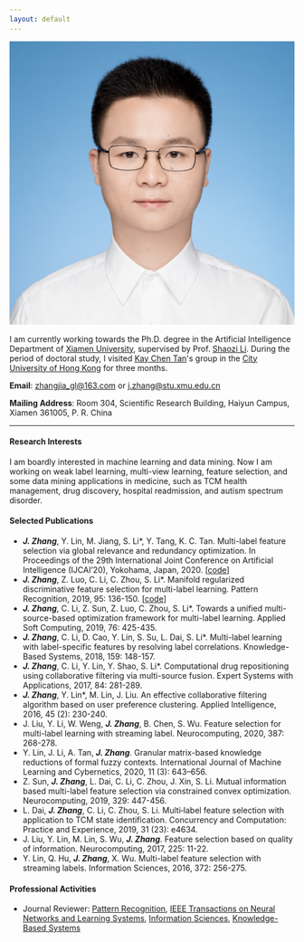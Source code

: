 ```yaml
---
layout: default 
---
```


<img class="profile-picture" src="jiazhang.jpg">

I am currently working towards the Ph.D. degree in the Artificial Intelligence Department of [Xiamen University](https://www.xmu.edu.cn/), supervised by Prof. [Shaozi Li](http://imt.xmu.edu.cn/szdw.html). During the period of doctoral study, I visited [Kay Chen Tan](http://www.cityu.edu.hk/stfprofile/kaytan.htm)'s group in the [City University of Hong Kong](https://www.cityu.edu.hk/) for three months. 

**Email**: [zhangjia_gl@163.com](mailto:zhangjia_gl@163.com) or [j.zhang@stu.xmu.edu.cn](mailto:j.zhang@stu.xmu.edu.cn)

**Mailing Address**: Room 304, Scientific Research Building, Haiyun Campus, Xiamen 361005, P. R. China

---

#### Research Interests 

I am boardly interested in machine learning and data mining. Now I am working on weak label learning, multi-view learning, feature selection, and some data mining applications in medicine, such as TCM health management, drug discovery, hospital readmission, and autism spectrum disorder.

#### Selected Publications

* ***J. Zhang***, Y. Lin, M. Jiang, S. Li\*, Y. Tang, K. C. Tan. Multi-label feature selection via global relevance and redundancy optimization. In Proceedings of the 29th International Joint Conference on Artificial Intelligence (IJCAI’20), Yokohama, Japan, 2020. [[code](GRRO-master.zip)]
* ***J. Zhang***, Z. Luo, C. Li, C. Zhou, S. Li\*. Manifold regularized discriminative feature selection for multi-label learning. Pattern Recognition, 2019, 95: 136-150. [[code](MDFS-master.zip)]
* ***J. Zhang***, C. Li, Z. Sun, Z. Luo, C. Zhou, S. Li\*. Towards a unified multi-source-based optimization framework for multi-label learning. Applied Soft Computing, 2019, 76: 425-435.
* ***J. Zhang***, C. Li, D. Cao, Y. Lin, S. Su, L. Dai, S. Li\*. Multi-label learning with label-specific features by resolving label correlations. Knowledge-Based Systems, 2018, 159: 148-157.
* ***J. Zhang***, C. Li, Y. Lin, Y. Shao, S. Li\*. Computational drug repositioning using collaborative filtering via multi-source fusion. Expert Systems with Applications, 2017, 84: 281-289.
* ***J. Zhang***, Y. Lin\*, M. Lin, J. Liu. An effective collaborative filtering algorithm based on user preference clustering. Applied Intelligence, 2016, 45 (2): 230-240.
* J. Liu, Y. Li, W. Weng, ***J. Zhang***, B. Chen, S. Wu. Feature selection for multi-label learning with streaming label. Neurocomputing, 2020, 387: 268-278.
* Y. Lin, J. Li, A. Tan, ***J. Zhang***. Granular matrix-based knowledge reductions of formal fuzzy contexts. International Journal of Machine Learning and Cybernetics, 2020, 11 (3): 643–656.
* Z. Sun, ***J. Zhang***, L. Dai, C. Li, C. Zhou, J. Xin, S. Li. Mutual information based multi-label feature selection via constrained convex optimization. Neurocomputing, 2019, 329: 447-456. 
* L. Dai, ***J. Zhang***, C. Li, C. Zhou, S. Li. Multi‐label feature selection with application to TCM state identification. Concurrency and Computation: Practice and Experience, 2019, 31 (23): e4634. 
* J. Liu, Y. Lin, M. Lin, S. Wu, ***J. Zhang***. Feature selection based on quality of information. Neurocomputing, 2017, 225: 11-22. 
* Y. Lin, Q. Hu, ***J. Zhang***, X. Wu. Multi-label feature selection with streaming labels. Information Sciences, 2016, 372: 256-275.

#### Professional Activities

* Journal Reviewer: [Pattern Recognition](https://www.journals.elsevier.com/pattern-recognition/), [IEEE Transactions on Neural Networks and Learning Systems](https://mc.manuscriptcentral.com/tnnls), [Information Sciences](https://www.journals.elsevier.com/information-sciences), [Knowledge-Based Systems](https://www.journals.elsevier.com/knowledge-based-systems)
